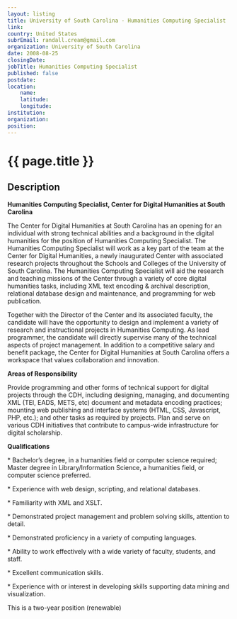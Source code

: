 ```yaml
---
layout: listing
title: University of South Carolina - Humanities Computing Specialist
link:
country: United States
subrEmail: randall.cream@gmail.com
organization: University of South Carolina 
date: 2008-08-25
closingDate: 
jobTitle: Humanities Computing Specialist
published: false
postdate:
location:
    name: 
    latitude: 
    longitude: 
institution: 
organization: 
position: 
--- 
```



# {{ page.title }}

## Description







<p><b>Humanities Computing Specialist, Center for Digital Humanities at South Carolina</b></p>
<p>The Center for Digital Humanities at South Carolina has an opening for an individual with strong technical abilities and a background in the digital humanities for the position of Humanities Computing Specialist. The Humanities Computing Specialist will work as a key part of the team at the Center for Digital Humanities, a newly inaugurated Center with associated research projects throughout the Schools and Colleges of the University of South Carolina. The Humanities Computing Specialist will aid the research and teaching missions of the Center through a variety of core digital humanities tasks, including XML text encoding & archival description, relational database design and maintenance, and programming for web publication.</p>
<p> Together with the Director of the Center and its associated faculty, the candidate will have the opportunity to design and implement a variety of research and instructional projects in Humanities Computing. As lead programmer, the candidate will directly supervise many of the technical aspects of project management. In addition to a competitive salary and benefit package, the Center for Digital Humanities at South Carolina offers a workspace that values collaboration and innovation.</p> 
<p><b>Areas of Responsibility</b></p>
<p>Provide programming and other forms of technical support for digital projects through the CDH, including designing, managing, and documenting XML (TEI, EADS, METS, etc) document and metadata encoding practices; mounting web publishing and interface systems (HTML, CSS, Javascript, PHP, etc.); and other tasks as required by projects. Plan and serve on various CDH initiatives that contribute to campus-wide infrastructure for digital scholarship.</p>
<p><b>Qualifications</b></p>
<p>* Bachelor’s degree, in a humanities field or computer science required; Master degree in Library/Information Science, a humanities field, or computer science preferred.</p>
<p>* Experience with web design, scripting, and relational databases.</p>
<p>* Familiarity with XML and XSLT.</p>
<p>* Demonstrated project management and problem solving skills, attention to detail.</p>
<p>* Demonstrated proficiency in a variety of computing languages.</p>
<p>* Ability to work effectively with a wide variety of faculty, students, and staff.</p>
<p>* Excellent communication skills.</p>
<p>* Experience with or interest in developing skills supporting data mining and visualization.</p>
<p>This is a two-year position (renewable)</p> 
